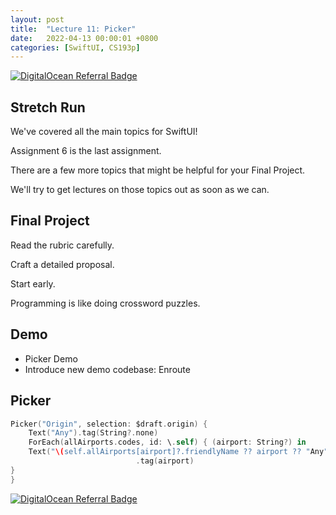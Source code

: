 ```yaml
---
layout: post
title:  "Lecture 11: Picker"
date:   2022-04-13 00:00:01 +0800
categories: [SwiftUI, CS193p]
---
```


[![DigitalOcean Referral Badge](https://web-platforms.sfo2.digitaloceanspaces.com/WWW/Badge%202.svg)](https://www.digitalocean.com/?refcode=2089a0d80556&utm_campaign=Referral_Invite&utm_medium=Referral_Program&utm_source=badge)

## Stretch Run

We've covered all the main topics for SwiftUI!

Assignment 6 is the last assignment.

There are a few more topics that might be helpful for your Final Project.

We'll try to get lectures on those topics out as soon as we can.

## Final Project

Read the rubric carefully.

Craft a detailed proposal.

Start early.

Programming is like doing crossword puzzles.

## Demo

- Picker Demo
- Introduce new demo codebase: Enroute

## Picker

```swift
Picker("Origin", selection: $draft.origin) {
    Text("Any").tag(String?.none)
    ForEach(allAirports.codes, id: \.self) { (airport: String?) in
    Text("\(self.allAirports[airport]?.friendlyName ?? airport ?? "Any")")
                            .tag(airport)
}
}
```

[![DigitalOcean Referral Badge](https://web-platforms.sfo2.digitaloceanspaces.com/WWW/Badge%202.svg)](https://www.digitalocean.com/?refcode=2089a0d80556&utm_campaign=Referral_Invite&utm_medium=Referral_Program&utm_source=badge)
